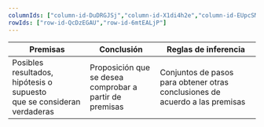 ```yaml
---
columnIds: ["column-id-DuDRGJSj","column-id-X1di4h2e","column-id-EUpcSMEM"]
rowIds: ["row-id-QcDzEGAU","row-id-6mtEALjP"]
---
```


| Premisas                                                                    | Conclusión                                                   | Reglas de inferencia                                                             |
| --------------------------------------------------------------------------- | ------------------------------------------------------------ | -------------------------------------------------------------------------------- |
| Posibles resultados, hipótesis o supuesto <br> que se consideran verdaderas | Proposición que se desea <br> comprobar a partir de premisas | Conjuntos de pasos <br>para obtener otras conclusiones de acuerdo a las premisas |